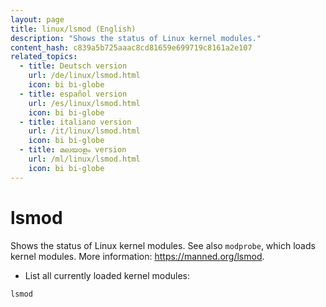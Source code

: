 ```yaml
---
layout: page
title: linux/lsmod (English)
description: "Shows the status of Linux kernel modules."
content_hash: c839a5b725aaac8cd81659e699719c8161a2e107
related_topics:
  - title: Deutsch version
    url: /de/linux/lsmod.html
    icon: bi bi-globe
  - title: español version
    url: /es/linux/lsmod.html
    icon: bi bi-globe
  - title: italiano version
    url: /it/linux/lsmod.html
    icon: bi bi-globe
  - title: മലയാളം version
    url: /ml/linux/lsmod.html
    icon: bi bi-globe
---
```

# lsmod

Shows the status of Linux kernel modules.
See also `modprobe`, which loads kernel modules.
More information: <https://manned.org/lsmod>.

- List all currently loaded kernel modules:

`lsmod`

